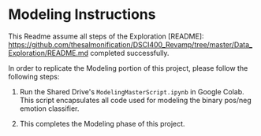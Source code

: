 # Modeling Instructions
This Readme assume all steps of the Exploration [README]: https://github.com/thesalmonification/DSCI400_Revamp/tree/master/Data_Exploration/README.md completed successfully.

In order to replicate the Modeling portion of this project, please follow the following steps:

1. Run the Shared Drive's `ModelingMasterScript.ipynb` in Google Colab. This script encapsulates all code used for modeling the binary pos/neg emotion classifier.

2. This completes the Modeling phase of this project.
